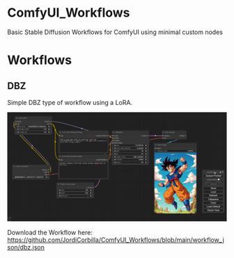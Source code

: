 # ComfyUI_Workflows
Basic Stable Diffusion Workflows for ComfyUI using minimal custom nodes

# Workflows

## DBZ

Simple DBZ type of workflow using a LoRA.

![](https://github.com/JordiCorbilla/ComfyUI_Workflows/raw/main/workflow_images/dbz.png)

Download the Workflow here: https://github.com/JordiCorbilla/ComfyUI_Workflows/blob/main/workflow_json/dbz.json

